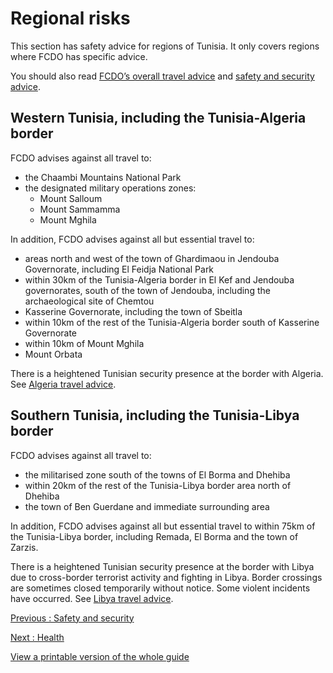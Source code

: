 # Regional risks

This section has safety advice for regions of Tunisia. It only covers regions where FCDO has specific advice.

You should also read [FCDO’s overall travel advice](/foreign-travel-advice/tunisia) and [safety and security advice](/foreign-travel-advice/tunisia/safety-and-security).

## Western Tunisia, including the Tunisia-Algeria border

FCDO advises against all travel to:

* the Chaambi Mountains National Park
* the designated military operations zones:
  + Mount Salloum
  + Mount Sammamma
  + Mount Mghila

In addition, FCDO advises against all but essential travel to:

* areas north and west of the town of Ghardimaou in Jendouba Governorate, including El Feidja National Park
* within 30km of the Tunisia-Algeria border in El Kef and Jendouba governorates, south of the town of Jendouba, including the archaeological site of Chemtou
* Kasserine Governorate, including the town of Sbeitla
* within 10km of the rest of the Tunisia-Algeria border south of Kasserine Governorate
* within 10km of Mount Mghila
* Mount Orbata

There is a heightened Tunisian security presence at the border with Algeria. See [Algeria travel advice](https://www.gov.uk/foreign-travel-advice/algeria).

## Southern Tunisia, including the Tunisia-Libya border

FCDO advises against all travel to:

* the militarised zone south of the towns of El Borma and Dhehiba
* within 20km of the rest of the Tunisia-Libya border area north of Dhehiba
* the town of Ben Guerdane and immediate surrounding area

In addition, FCDO advises against all but essential travel to within 75km of the Tunisia-Libya border, including Remada, El Borma and the town of Zarzis.

There is a heightened Tunisian security presence at the border with Libya due to cross-border terrorist activity and fighting in Libya. Border crossings are sometimes closed temporarily without notice. Some violent incidents have occurred. See [Libya travel advice](https://www.gov.uk/foreign-travel-advice/libya).

[Previous
:
Safety and security](/foreign-travel-advice/tunisia/safety-and-security)

[Next
:
Health](/foreign-travel-advice/tunisia/health)

[View a printable version of the whole guide](/foreign-travel-advice/tunisia/print)
